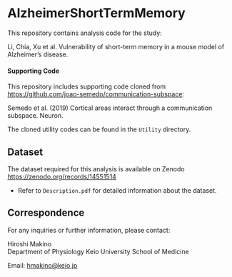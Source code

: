 # AlzheimerShortTermMemory

This repository contains analysis code for the study:

Li, Chia, Xu et al. Vulnerability of short-term memory in a mouse model of Alzheimer’s disease.

#### Supporting Code

This repository includes supporting code cloned from https://github.com/joao-semedo/communication-subspace:

Semedo et al. (2019) Cortical areas interact through a communication subspace. Neuron.

The cloned utility codes can be found in the `Utility` directory.

## Dataset

The dataset required for this analysis is available on Zenodo https://zenodo.org/records/14551514

- Refer to `Description.pdf` for detailed information about the dataset.

## Correspondence

For any inquiries or further information, please contact:

Hiroshi Makino  
Department of Physiology
Keio University School of Medicine  

Email: hmakino@keio.jp
